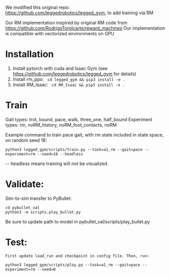 We modified this original repo: https://github.com/leggedrobotics/legged_gym, to add training via RM

Our RM implementation inspired by original RM code from https://github.com/RodrigoToroIcarte/reward_machines
Our implementation is compatible with vectorized environments on GPU

# Installation

1. Install pytorch with cuda and Isaac Gym (see https://github.com/leggedrobotics/legged_gym for details)
2. Install rm_ppo: ``` cd legged_gym && pip3 install -e .```
3. Install RM_Isaac: ``` cd RM_Isaac && pip3 install -e .```

# Train

Gait types: trot, bound, pace, walk, three_one, half_bound
Experiment types: rm, noRM_history, noRM_foot_contacts, noRM


Example command to train pace gait, with rm state included in state space, on random seed 18:

```
python3 legged_gym/scripts/train.py --task=a1_rm --gait=pace --experiment=rm --seed=18 --headless
```

-- headless means training will not be visualized.


# Validate:

Sim-to-sim transfer to PyBullet:

```
cd pybullet_val
python3 -m scripts.play_bullet.py
```

Be sure to update path to model in pybullet_val/scripts/play_bullet.py

# Test:

    First update load_run and checkpoint in config file. Then, run:

```
python3 legged_gym/scripts/play.py --task=a1_rm --gait=pace --experiment=rm --seed=0
```

